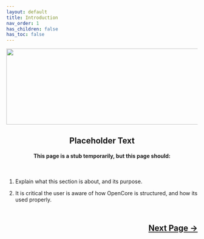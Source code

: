 ```yaml
---
layout: default
title: Introduction
nav_order: 1
has_children: false
has_toc: false
---
```


<style>
  .next-button-container {
      text-align: right;
    }

  .next-button {
      top: 0px;
      bottom: 0px;
      left: 0px;
      right: 0px;
  }
</style>

<p align="center">
  <img width="650" height="200" src="../../../assets/Header-OCUSBPrep.png">
</p>

<h2 align="center">Placeholder Text</h2>

<h4 align="center">This page is a stub temporarily, but this page should:</h4>
<br>

1. Explain what this section is about, and its purpose.

2. It is critical the user is aware of how OpenCore is structured, and how its used properly.

<h2 align="center">
  <br>
  <div class="next-button-container">
  <a class="next-button" href="../../02-FormattingUSB/index/">Next Page &rarr;</a>
  </div>
  <br>
</h2>
